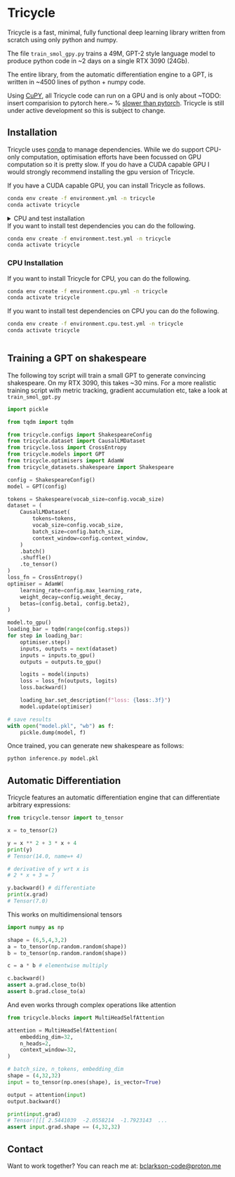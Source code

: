 # Tricycle
Tricycle is a fast, minimal, fully functional deep learning library written from scratch using only python and numpy.

The file `train_smol_gpy.py` trains a 49M, GPT-2 style language model to produce python code in ~2 days on a single RTX 3090 (24Gb).

The entire library, from the automatic differentiation engine to a GPT, is written in ~4500 lines of python + numpy code.

Using [CuPY](https://cupy.dev/), all Tricycle code can run on a GPU and is only about ~TODO: insert comparision to pytorch here.~ % [slower than pytorch](#comparison-with-pytorch). Tricycle is still under active development so this is subject to change.

## Installation
Tricycle uses [conda](https://docs.conda.io/en/latest/) to manage dependencies. While we do support CPU-only computation, optimisation efforts have been focussed on GPU computation so it is pretty slow. If you do have a CUDA capable GPU I would strongly recommend installing the gpu version of Tricycle.

If you have a CUDA capable GPU, you can install Tricycle as follows.
```bash
conda env create -f environment.yml -n tricycle
conda activate tricycle
```

<details>
    <summary>CPU and test installation<summary>
If you want to install test dependencies you can do the following.

```bash
conda env create -f environment.test.yml -n tricycle
conda activate tricycle
```

### CPU Installation
If you want to install Tricycle for CPU, you can do the following.
```bash
conda env create -f environment.cpu.yml -n tricycle
conda activate tricycle
```

If you want to install test dependencies on CPU you can do the following.
```bash
conda env create -f environment.cpu.test.yml -n tricycle
conda activate tricycle
```
</details>


## Training a GPT on shakespeare
The following toy script will train a small GPT to generate convincing shakespeare.
On my RTX 3090, this takes ~30 mins. For a more realistic training script with metric tracking, gradient accumulation etc, take a look at `train_smol_gpt.py`

```python
import pickle

from tqdm import tqdm

from tricycle.configs import ShakespeareConfig
from tricycle.dataset import CausalLMDataset
from tricycle.loss import CrossEntropy
from tricycle.models import GPT
from tricycle.optimisers import AdamW
from tricycle_datasets.shakespeare import Shakespeare

config = ShakespeareConfig()
model = GPT(config)

tokens = Shakespeare(vocab_size=config.vocab_size)
dataset = (
    CausalLMDataset(
        tokens=tokens,
        vocab_size=config.vocab_size,
        batch_size=config.batch_size,
        context_window=config.context_window,
    )
    .batch()
    .shuffle()
    .to_tensor()
)
loss_fn = CrossEntropy()
optimiser = AdamW(
    learning_rate=config.max_learning_rate,
    weight_decay=config.weight_decay,
    betas=(config.beta1, config.beta2),
)

model.to_gpu()
loading_bar = tqdm(range(config.steps))
for step in loading_bar:
    optimiser.step()
    inputs, outputs = next(dataset)
    inputs = inputs.to_gpu()
    outputs = outputs.to_gpu()

    logits = model(inputs)
    loss = loss_fn(outputs, logits)
    loss.backward()

    loading_bar.set_description(f"loss: {loss:.3f}")
    model.update(optimiser)

# save results
with open("model.pkl", "wb") as f:
    pickle.dump(model, f)
```
Once trained, you can generate new shakespeare as follows:

```bash
python inference.py model.pkl
```

## Automatic Differentiation

Tricycle features an automatic differentiation engine that can differentiate arbitrary expressions:

```python
from tricycle.tensor import to_tensor

x = to_tensor(2)

y = x ** 2 + 3 * x + 4
print(y)
# Tensor(14.0, name=+ 4)

# derivative of y wrt x is
# 2 * x + 3 = 7

y.backward() # differentiate
print(x.grad)
# Tensor(7.0)
```

This works on multidimensional tensors

```python
import numpy as np

shape = (6,5,4,3,2)
a = to_tensor(np.random.random(shape))
b = to_tensor(np.random.random(shape))

c = a * b # elementwise multiply

c.backward()
assert a.grad.close_to(b)
assert b.grad.close_to(a)
```

And even works through complex operations like attention

```python
from tricycle.blocks import MultiHeadSelfAttention

attention = MultiHeadSelfAttention(
    embedding_dim=32,
    n_heads=2,
    context_window=32,
)

# batch_size, n_tokens, embedding_dim
shape = (4,32,32)
input = to_tensor(np.ones(shape), is_vector=True)

output = attention(input)
output.backward()

print(input.grad)
# Tensor([[[ 2.5441039  -2.0558214  -1.7923143  ...
assert input.grad.shape == (4,32,32)
```

## Contact
Want to work together? You can reach me at: [bclarkson-code@proton.me](mailto:bclarkson-code@proton.me)
